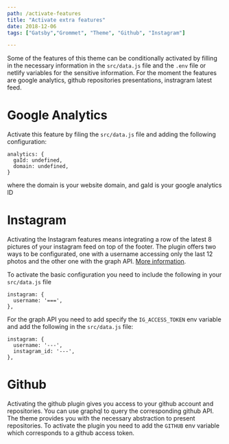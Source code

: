 ```yaml
---
path: /activate-features
title: "Activate extra features"
date: 2018-12-06
tags: ["Gatsby","Grommet", "Theme", "Github", "Instagram"]

---
```


Some of the features of this theme can be conditionally activated by filling in
the necessary information in the `src/data.js` file and the `.env` file or netlify
variables for the sensitive information. For the moment the features are
google analytics, github repositories presentations, instragram latest feed.

# Google Analytics

Activate this feature by filing the `src/data.js` file and adding the following
configuration:

```
analytics: {
  gaId: undefined,
  domain: undefined,
}
```

where the domain is your website domain, and gaId is your google analytics ID

# Instagram

Activating the Instagram features means integrating a row of the latest 8 pictures
of your instagram feed on top of the footer. The plugin offers two ways to be
configurated, one with a username accessing only the last 12 photos and the other one with the graph API. [More information](https://www.npmjs.com/package/gatsby-source-instagram).

To activate the basic configuration you need to include the following in your
`src/data.js` file

```
instagram: {
  username: '===',
},
```

For the graph API you need to add specify the `IG_ACCESS_TOKEN` env variable and
add the following in the `src/data.js` file:

```
instagram: {
  username: '---',
  instagram_id: '---',
},
```

# Github

Activating the github plugin gives you access to your github account and repositories. You can use graphql to query the corresponding github API. The theme
provides you with the necessary abstraction to present repositories. To activate
the plugin you need to add the `GITHUB` env variable which corresponds to a github
access token.
